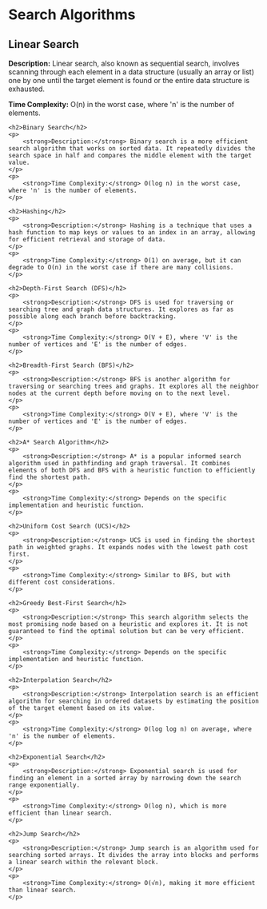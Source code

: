 <h1>Search Algorithms</h1>
<h2>Linear Search</h2>
    <p>
        <strong>Description:</strong> Linear search, also known as sequential search, involves scanning through each element in a data structure (usually an array or list) one by one until the target element is found or the entire data structure is exhausted.
    </p>
    <p>
        <strong>Time Complexity:</strong> O(n) in the worst case, where 'n' is the number of elements.
    </p>

    <h2>Binary Search</h2>
    <p>
        <strong>Description:</strong> Binary search is a more efficient search algorithm that works on sorted data. It repeatedly divides the search space in half and compares the middle element with the target value.
    </p>
    <p>
        <strong>Time Complexity:</strong> O(log n) in the worst case, where 'n' is the number of elements.
    </p>

    <h2>Hashing</h2>
    <p>
        <strong>Description:</strong> Hashing is a technique that uses a hash function to map keys or values to an index in an array, allowing for efficient retrieval and storage of data.
    </p>
    <p>
        <strong>Time Complexity:</strong> O(1) on average, but it can degrade to O(n) in the worst case if there are many collisions.
    </p>

    <h2>Depth-First Search (DFS)</h2>
    <p>
        <strong>Description:</strong> DFS is used for traversing or searching tree and graph data structures. It explores as far as possible along each branch before backtracking.
    </p>
    <p>
        <strong>Time Complexity:</strong> O(V + E), where 'V' is the number of vertices and 'E' is the number of edges.
    </p>

    <h2>Breadth-First Search (BFS)</h2>
    <p>
        <strong>Description:</strong> BFS is another algorithm for traversing or searching trees and graphs. It explores all the neighbor nodes at the current depth before moving on to the next level.
    </p>
    <p>
        <strong>Time Complexity:</strong> O(V + E), where 'V' is the number of vertices and 'E' is the number of edges.
    </p>

    <h2>A* Search Algorithm</h2>
    <p>
        <strong>Description:</strong> A* is a popular informed search algorithm used in pathfinding and graph traversal. It combines elements of both DFS and BFS with a heuristic function to efficiently find the shortest path.
    </p>
    <p>
        <strong>Time Complexity:</strong> Depends on the specific implementation and heuristic function.
    </p>

    <h2>Uniform Cost Search (UCS)</h2>
    <p>
        <strong>Description:</strong> UCS is used in finding the shortest path in weighted graphs. It expands nodes with the lowest path cost first.
    </p>
    <p>
        <strong>Time Complexity:</strong> Similar to BFS, but with different cost considerations.
    </p>

    <h2>Greedy Best-First Search</h2>
    <p>
        <strong>Description:</strong> This search algorithm selects the most promising node based on a heuristic and explores it. It is not guaranteed to find the optimal solution but can be very efficient.
    </p>
    <p>
        <strong>Time Complexity:</strong> Depends on the specific implementation and heuristic function.
    </p>

    <h2>Interpolation Search</h2>
    <p>
        <strong>Description:</strong> Interpolation search is an efficient algorithm for searching in ordered datasets by estimating the position of the target element based on its value.
    </p>
    <p>
        <strong>Time Complexity:</strong> O(log log n) on average, where 'n' is the number of elements.
    </p>

    <h2>Exponential Search</h2>
    <p>
        <strong>Description:</strong> Exponential search is used for finding an element in a sorted array by narrowing down the search range exponentially.
    </p>
    <p>
        <strong>Time Complexity:</strong> O(log n), which is more efficient than linear search.
    </p>

    <h2>Jump Search</h2>
    <p>
        <strong>Description:</strong> Jump search is an algorithm used for searching sorted arrays. It divides the array into blocks and performs a linear search within the relevant block.
    </p>
    <p>
        <strong>Time Complexity:</strong> O(√n), making it more efficient than linear search.
    </p>
